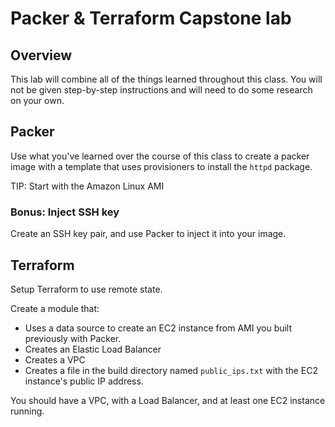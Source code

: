 # Packer & Terraform Capstone lab

## Overview
This lab will combine all of the things learned throughout this class. You will not be given step-by-step instructions and will need to do some research on your own. 

## Packer
Use what you've learned over the course of this class to create a packer image with a template that uses provisioners to install the `httpd` package. 

TIP: Start with the Amazon Linux AMI

### Bonus: Inject SSH key 
Create an SSH key pair, and use Packer to inject it into your image. 

## Terraform 
Setup Terraform to use remote state. 

Create a module that:
  - Uses a data source to create an EC2 instance from AMI you built previously with Packer.
  - Creates an Elastic Load Balancer 
  - Creates a VPC 
  - Creates a file in the build directory named `public_ips.txt` with the EC2 instance's public IP address.

You should have a VPC, with a Load Balancer, and at least one EC2 instance running.




 

 